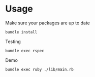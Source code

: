 # Usage
Make sure your packages are up to date
```
bundle install
```
Testing
```
bundle exec rspec
```

Demo
```
bundle exec ruby ./lib/main.rb
```